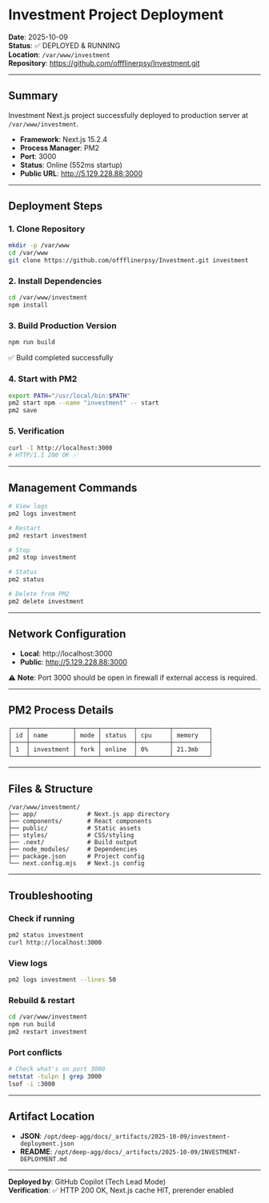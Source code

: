 # Investment Project Deployment

**Date**: 2025-10-09  
**Status**: ✅ DEPLOYED & RUNNING  
**Location**: `/var/www/investment`  
**Repository**: https://github.com/offflinerpsy/Investment.git

---

## Summary

Investment Next.js project successfully deployed to production server at `/var/www/investment`.

- **Framework**: Next.js 15.2.4
- **Process Manager**: PM2
- **Port**: 3000
- **Status**: Online (552ms startup)
- **Public URL**: http://5.129.228.88:3000

---

## Deployment Steps

### 1. Clone Repository
```bash
mkdir -p /var/www
cd /var/www
git clone https://github.com/offflinerpsy/Investment.git investment
```

### 2. Install Dependencies
```bash
cd /var/www/investment
npm install
```

### 3. Build Production Version
```bash
npm run build
```
✅ Build completed successfully

### 4. Start with PM2
```bash
export PATH="/usr/local/bin:$PATH"
pm2 start npm --name "investment" -- start
pm2 save
```

### 5. Verification
```bash
curl -I http://localhost:3000
# HTTP/1.1 200 OK ✅
```

---

## Management Commands

```bash
# View logs
pm2 logs investment

# Restart
pm2 restart investment

# Stop
pm2 stop investment

# Status
pm2 status

# Delete from PM2
pm2 delete investment
```

---

## Network Configuration

- **Local**: http://localhost:3000
- **Public**: http://5.129.228.88:3000

⚠️ **Note**: Port 3000 should be open in firewall if external access is required.

---

## PM2 Process Details

```
┌────┬────────────┬──────┬─────────┬─────────┬──────────┐
│ id │ name       │ mode │ status  │ cpu     │ memory   │
├────┼────────────┼──────┼─────────┼─────────┼──────────┤
│ 1  │ investment │ fork │ online  │ 0%      │ 21.3mb   │
└────┴────────────┴──────┴─────────┴─────────┴──────────┘
```

---

## Files & Structure

```
/var/www/investment/
├── app/              # Next.js app directory
├── components/       # React components
├── public/           # Static assets
├── styles/           # CSS/styling
├── .next/            # Build output
├── node_modules/     # Dependencies
├── package.json      # Project config
└── next.config.mjs   # Next.js config
```

---

## Troubleshooting

### Check if running
```bash
pm2 status investment
curl http://localhost:3000
```

### View logs
```bash
pm2 logs investment --lines 50
```

### Rebuild & restart
```bash
cd /var/www/investment
npm run build
pm2 restart investment
```

### Port conflicts
```bash
# Check what's on port 3000
netstat -tulpn | grep 3000
lsof -i :3000
```

---

## Artifact Location

- **JSON**: `/opt/deep-agg/docs/_artifacts/2025-10-09/investment-deployment.json`
- **README**: `/opt/deep-agg/docs/_artifacts/2025-10-09/INVESTMENT-DEPLOYMENT.md`

---

**Deployed by**: GitHub Copilot (Tech Lead Mode)  
**Verification**: ✅ HTTP 200 OK, Next.js cache HIT, prerender enabled

